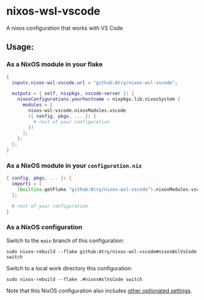 # nixos-wsl-vscode
A nixos configuration that works with VS Code

## Usage:

### As a NixOS module in your flake

```nix
{
  inputs.nixos-wsl-vscode.url = "github:Atry/nixos-wsl-vscode";

  outputs = { self, nixpkgs, vscode-server }: {
    nixosConfigurations.yourhostname = nixpkgs.lib.nixosSystem {
      modules = [
        nixos-wsl-vscode.nixosModules.vscode
        ({ config, pkgs, ... }: {
          # rest of your configuration
        })
      ];
    };
  };
}
```
### As a NixOS module in your `configuration.nix`

```nix
{ config, pkgs, ... }: {
  imports = [
    (builtins.getFlake "github:Atry/nixos-wsl-vscode").nixosModules.vscode
  ];

  # rest of your configuration
}
```


### As a NixOS configuration

Switch to the `main` branch of this configuration:

```
sudo nixos-rebuild --flake github:Atry/nixos-wsl-vscode#nixosWslVsCode switch
```

Switch to a local work directory this configuration:

```
sudo nixos-rebuild --flake .#nixosWslVsCode switch
```

Note that this NixOS configuration also includes [other optionated settings](https://github.com/Atry/nixos-wsl-vscode/blob/5d1b74b6b39cd9eb26d62e2ffa90ceaa38278352/flake.nix#L35-L82).

